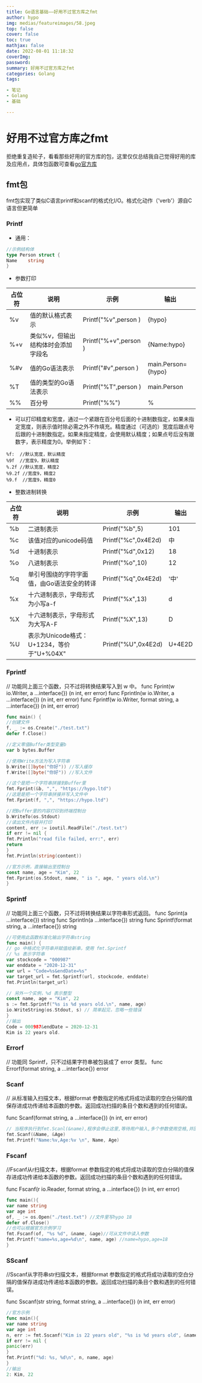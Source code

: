 ```yaml
---
title: Go语言基础——好用不过官方库之fmt
author: hypo
img: medias/featureimages/58.jpeg
top: false
cover: false
toc: true
mathjax: false
date: 2022-08-01 11:18:32
coverImg:
password:
summary: 好用不过官方库之fmt
categories: Golang
tags:

- 笔记
- Golang
- 基础

---
```


# 好用不过官方库之fmt

拒绝重复造轮子，看看那些好用的官方库的包，这里仅仅总结我自己觉得好用的库及应用点，具体包函数可查看[go官方库](https://studygolang.com/pkgdoc)

## fmt包

fmt包实现了类似C语言printf和scanf的格式化I/O。格式化动作（'verb'）源自C语言但更简单

### Printf

- 通用：

```go
//示例结构体
type Person struct {
Name    string
}
```
- 参数打印

|占位符| 说明| 示例| 输出 |
|------|------|-------|------|	
|%v    |值的默认格式表示 |Printf("%v",person )    | {hypo} |
|%+v    |类似%v，但输出结构体时会添加字段名  |Printf("%+v",person )|  {Name:hypo} |
|%#v    |值的Go语法表示 |Printf("#v",person ) | main.Person={hypo} |
|%T    |值的类型的Go语法表示 |Printf("%T",person )    | main.Person |
|%%    |百分号 |Printf("%%")    | %     |

- 可以打印精度和宽度，通过一个紧跟在百分号后面的十进制数指定，如果未指定宽度，则表示值时除必需之外不作填充。精度通过（可选的）宽度后跟点号后跟的十进制数指定。如果未指定精度，会使用默认精度；如果点号后没有跟数字，表示精度为0。举例如下：

```
%f:  //默认宽度，默认精度
%9f  //宽度9，默认精度
%.2f //默认宽度，精度2
%9.2f //宽度9，精度2
%9.f  //宽度9，精度0 
```

- 整数进制转换

|占位符    |说明    |示例    |输出|
|------|------|------|-----|
|%b    |二进制表示    |Printf("%b",5)|    101|
|%c    |该值对应的unicode码值    |Printf("%c",0x4E2d)|    中|
|%d    |十进制表示    |Printf("%d",0x12)|    18|
|%o    |八进制表示    |Printf("%o",10)|    12|
|%q    |单引号围绕的字符字面值，由Go语法安全的转译    |Printf("%q",0x4E2d)|    '中'|
|%x    |十六进制表示，字母形式为小写a-f    |Printf("%x",13)|    d|
|%X    |十六进制表示，字母形式为大写A-F    |Printf("%X",13)|    D|
|%U    |表示为Unicode格式：U+1234，等价于"U+%04X"    |Printf("%U",0x4E2d)|    U+4E2D|

### Fprintf

// 功能同上面三个函数，只不过将转换结果写入到 w 中。
func Fprint(w io.Writer, a ...interface{}) (n int, err error)
func Fprintln(w io.Writer, a ...interface{}) (n int, err error)
func Fprintf(w io.Writer, format string, a ...interface{}) (n int, err error)

```go
func main() {
//创建文件
f, _ := os.Create("./test.txt")
defer f.Close()

//定义零值Buffer类型变量b
var b bytes.Buffer

//使用Write方法为写入字符串
b.Write([]byte("你好")) //写入缓存
f.Write([]byte("你好")) //写入文件

//这个是把一个字符串拼接到Buffer里
fmt.Fprint(&b, ",", "https://hypo.ltd")
//这是是把一个字符串拼接并写入文件中
fmt.Fprint(f, ",", "https://hypo.ltd")

//把Buffer里的内容打印到终端控制台
b.WriteTo(os.Stdout)
//读出文件内容并打印
content, err := ioutil.ReadFile("./test.txt")
if err != nil {
fmt.Println("read file failed, err:", err)
return
}
fmt.Println(string(content))

//官方示例，直接输出至控制台
const name, age = "Kim", 22
fmt.Fprint(os.Stdout, name, " is ", age, " years old.\n")
}
```

### Sprintf

// 功能同上面三个函数，只不过将转换结果以字符串形式返回。
func Sprint(a ...interface{}) string
func Sprintln(a ...interface{}) string
func Sprintf(format string, a ...interface{}) string

```go
//可使用此函数标准化输出字符串string
func main() {
// go 中格式化字符串并赋值给新串，使用 fmt.Sprintf
// %s 表示字符串
var stockcode = "000987"
var enddate = "2020-12-31"
var url = "Code=%s&endDate=%s"
var target_url = fmt.Sprintf(url, stockcode, enddate)
fmt.Println(target_url)

// 另外一个实例，%d 表示整型
const name, age = "Kim", 22
s := fmt.Sprintf("%s is %d years old.\n", name, age)
io.WriteString(os.Stdout, s) // 简单起见，忽略一些错误
}
//输出
Code = 000987&endDate = 2020-12-31
Kim is 22 years old.
```

### Errorf

// 功能同 Sprintf，只不过结果字符串被包装成了 error 类型。
func Errorf(format string, a ...interface{}) error

### Scanf

// 从标准输入扫描文本，根据format 参数指定的格式将成功读取的空白分隔的值保存进成功传递给本函数的参数。返回成功扫描的条目个数和遇到的任何错误。

func Scanf(format string, a ...interface{}) (n int, err error)

```go
// 当程序执行到fmt.Scanl(&name),程序会停止这里,等待用户输入,多个参数使用空格,并回车
fmt.Scanf(&Name, &Age)
fmt.Printf("Name:%v,Age:%v \n", Name, Age)
```

### Fscanf

//Fscanf从r扫描文本，根据format 参数指定的格式将成功读取的空白分隔的值保存进成功传递给本函数的参数。返回成功扫描的条目个数和遇到的任何错误。

func Fscanf(r io.Reader, format string, a ...interface{}) (n int, err error)

```go
func main(){
var name string
var age int
of, _ := os.Open("./test.txt") //文件里写hypo 18
defer of.Close()
//也可以根据官方示例学习
fmt.Fscanf(of, "%s %d", &name, &age)//可从文件中读入参数
fmt.Printf("name=%s,age=%d\n", name, age) //name=hypo,age=18   
}
```

### SScanf

//Sscanf从字符串str扫描文本，根据format 参数指定的格式将成功读取的空白分隔的值保存进成功传递给本函数的参数。返回成功扫描的条目个数和遇到的任何错误。

func Sscanf(str string, format string, a ...interface{}) (n int, err error)

```go
//官方示例
func main(){
var name string
var age int
n, err := fmt.Sscanf("Kim is 22 years old", "%s is %d years old", &name, &age)
if err != nil {
panic(err)
}
fmt.Printf("%d: %s, %d\n", n, name, age)
}
//输出
2: Kim, 22
```



